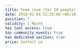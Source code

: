 ```yaml
---
title: Team room (for 10 people)
date: 2018-01-04 15:25:00 +05:30
position: 7
validity: 1 Month
has tool access: true
has community events: true
has dedicated section: true
price: Contact us
---
```


